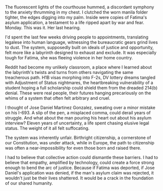 The fluorescent lights of the courthouse hummed, a discordant symphony to the anxiety thrumming in my chest. I clutched the worn manila folder tighter, the edges digging into my palm. Inside were copies of Fatima's asylum application, a testament to a life ripped apart by war and fear. Monday. This was it. Her last hearing.

I'd spent the last few weeks driving people to appointments, translating legalese into human language, witnessing the bureaucratic gears grind lives to dust. The system, supposedly built on ideals of justice and opportunity, felt more like a labyrinth designed to exhaust and exclude. It was especially tough for Fatima, she was fleeing violence in her home country.

Reddit had become my unlikely classroom, a place where I learned about the labyrinth's twists and turns from others navigating the same treacherous path. H1B visas morphing into F-2s, DV lottery dreams tangled with Adjustment of Status nightmares, the heartbreaking vulnerability of a student hoping a full scholarship could shield them from the dreaded 214(b) denial. These were real people, their futures hanging precariously on the whims of a system that often felt arbitrary and cruel.

I thought of Jose Daniel Martinez Gonzalez, sweating over a minor mistake on his I-693. A slip of the pen, a misplaced comma, could derail years of struggle. And what about the man pouring his heart out about his asylum interview? Eleven years of uncertainty, a life spent chasing elusive legal status. The weight of it all felt suffocating.

The system was inherently unfair. Birthright citizenship, a cornerstone of our Constitution, was under attack, while in Europe, the path to citizenship was often a near-impossibility for even those born and raised there.

I had to believe that collective action could dismantle these barriers. I had to believe that empathy, amplified by technology, could create a force strong enough to bend the arc of justice. Because if Fatima was deported, if Jose Daniel's application was denied, if the man's asylum claim was rejected, it wouldn't just be their lives shattered. It would be a crack in the foundation of our shared humanity.